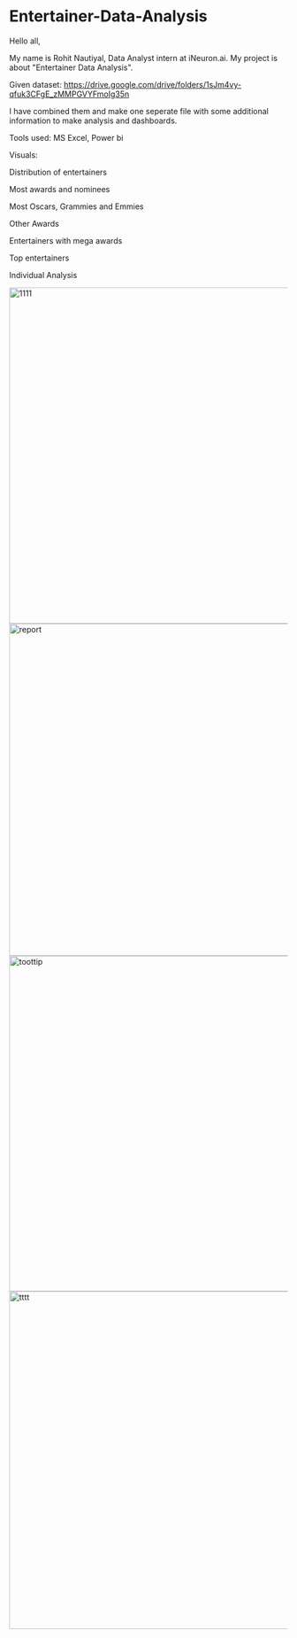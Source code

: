 # Entertainer-Data-Analysis

Hello all,

My name is Rohit Nautiyal, Data Analyst intern at iNeuron.ai. My project is about "Entertainer Data Analysis".

Given dataset: https://drive.google.com/drive/folders/1sJm4vy-qfuk3CFgE_zMMPGVYFmoIg35n

I have combined them and make one seperate file with some additional information to make analysis and dashboards.

Tools used: MS Excel, Power bi

Visuals: 

  Distribution of entertainers
  
  Most awards and nominees
  
  Most Oscars, Grammies and Emmies
  
  Other Awards
  
  Entertainers with mega awards
  
  Top  entertainers
  
  Individual Analysis
  
 <img width="607" alt="1111" src="https://github.com/rohitnaughty/Entertainer-project-/assets/113165433/0c95d390-02c0-42b0-9a93-004432c20058">

<img width="600" alt="report" src="https://github.com/rohitnaughty/Entertainer-project-/assets/113165433/20476523-3e74-4f3a-95cb-92c33dc4654d">


<img width="606" alt="toottip" src="https://github.com/rohitnaughty/Entertainer-project-/assets/113165433/c80588f6-b72c-4d3f-b24a-4e0d0e117be8">

<img width="610" alt="tttt" src="https://github.com/rohitnaughty/Entertainer-project-/assets/113165433/76639322-aeea-46af-bcc9-3d7b86d3a683">
